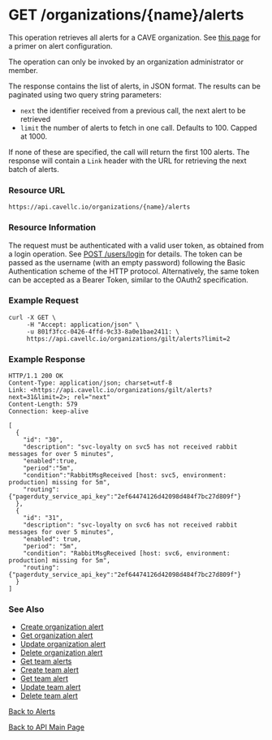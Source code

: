 # GET /organizations/{name}/alerts
This operation retrieves all alerts for a CAVE organization. See [this page](../alerts.md) for a primer on alert configuration.

The operation can only be invoked by an organization administrator or member.

The response contains the list of alerts, in JSON format. The results can be paginated using two query string parameters:

* `next` the identifier received from a previous call, the next alert to be retrieved
* `limit` the number of alerts to fetch in one call. Defaults to 100. Capped at 1000.

If none of these are specified, the call will return the first 100 alerts. The response will contain a `Link` header with the URL for retrieving the next batch of alerts.

### Resource URL

`https://api.cavellc.io/organizations/{name}/alerts`

### Resource Information

The request must be authenticated with a valid user token, as obtained from a login operation. See [POST /users/login](../users/login.md) for details. The token can be passed as the username (with an empty password) following the Basic Authentication scheme of the HTTP protocol. Alternatively, the same token can be accepted as a Bearer Token, similar to the OAuth2 specification.

### Example Request

    curl -X GET \
         -H "Accept: application/json" \
         -u 801f3fcc-0426-4ffd-9c33-8a0e1bae2411: \
         https://api.cavellc.io/organizations/gilt/alerts?limit=2

### Example Response

    HTTP/1.1 200 OK
    Content-Type: application/json; charset=utf-8
    Link: <https://api.cavellc.io/organizations/gilt/alerts?next=31&limit=2>; rel="next"
    Content-Length: 579
    Connection: keep-alive
    
    [
      {
        "id": "30",
        "description": "svc-loyalty on svc5 has not received rabbit messages for over 5 minutes",
        "enabled":true,
        "period":"5m",
        "condition":"RabbitMsgReceived [host: svc5, environment: production] missing for 5m",
        "routing":{"pagerduty_service_api_key":"2ef64474126d42098d484f7bc27d809f"}
      },
      {
        "id": "31",
        "description": "svc-loyalty on svc6 has not received rabbit messages for over 5 minutes",
        "enabled": true,
        "period": "5m",
        "condition": "RabbitMsgReceived [host: svc6, environment: production] missing for 5m",
        "routing":{"pagerduty_service_api_key":"2ef64474126d42098d484f7bc27d809f"}
      }
    ]

    
### See Also

* [Create organization alert](create-org-alert.md)
* [Get organization alert](get-org-alert.md)
* [Update organization alert](update-org-alert.md)
* [Delete organization alert](delete-org-alert.md)
* [Get team alerts](get-team-alerts.md)
* [Create team alert](create-team-alert.md)
* [Get team alert](get-team-alert.md)
* [Update team alert](update-team-alert.md)
* [Delete team alert](delete-team-alert.md)

[Back to Alerts](README.md)

[Back to API Main Page](../api.md)

